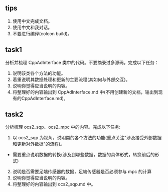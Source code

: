 ## tips
1. 使用中文完成文档。
2. 使用中文和我对话。
3. 不要进行编译(colcon build)。

## task1
分析并梳理 CppAdInterface 类中的代码。不要摘录过多源码，完成以下任务：
1. 说明该类各个方法的功能。
2. 着重说明其数据处理和更新的主要流程(其如何与外部交互)。
3. 说明你觉得应当说明的内容。
4. 将整理好的内容输出到 CppAdInterface.md 中(不用创建新的文档，输出到现有的CppAdInterface.md)。

## task2
分析梳理 ocs2_sqp、ocs2_mpc 中的内容。完成以下任务:
1. 以 ocs2_sqp 为视角，说明类的各个方法的功能(重点关注"涉及接受外部数据和更新对外数据"的流程)。
- 需要重点说明数据的转换(涉及到哪些数据，数据的具体形式，转换前后的形式)
2. 说明是否需要足端传感器的数据，足端传感器是否必须参与 mpc 的计算
3. 说明你觉得应当说明的内容。
4. 将整理好的内容输出到 ocs2_sqp.md 中。